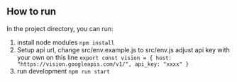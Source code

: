 ## How to run

In the project directory, you can run:
1. install node modules
`npm install`
2. Setup api url,
change src/env.example.js to src/env.js
adjust api key with your own on this line
`export const vision = {
  host: "https://vision.googleapis.com/v1/",
  api_key: "xxxx"
}`
3. run development
`npm run start`
